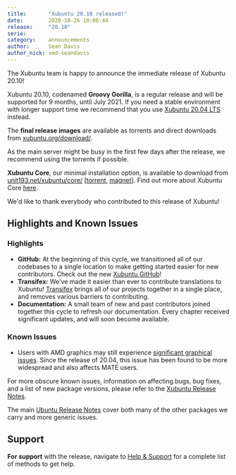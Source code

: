 ```yaml
---
title:       "Xubuntu 20.10 released!"
date:        2020-10-26 10:06:44
release:     "20.10"
serie:       
category:    announcements
author:      Sean Davis
author_nick: smd-seandavis
---
```


The Xubuntu team is happy to announce the immediate release of Xubuntu 20.10!

Xubuntu 20.10, codenamed **Groovy Gorilla**, is a regular release and will be supported for 9 months, until July 2021. If you need a stable environment with longer support time we recommend that you use [Xubuntu 20.04 LTS](https://xubuntu.org/release/20-04/) instead.

The **final release images** are available as torrents and direct downloads from [xubuntu.org/download/](https://xubuntu.org/download/).

As the main server might be busy in the first few days after the release, we recommend using the torrents if possible.

**Xubuntu Core**, our minimal installation option, is available to download from [unit193.net/xubuntu/core/](https://unit193.net/xubuntu/core/) \[[torrent](http://unit193.net/xubuntu/core/xubuntu-20.04-core-amd64.iso.torrent), [magnet](magnet:?xt=urn:btih:11b377a1c8b9274f4103f5eee23cb659c3acf1ce&dn=xubuntu-20.04-core-amd64.iso&tr=udp%3a%2f%2ftracker.unit193.net%3a6969&tr=udp%3a%2f%2ftracker.coppersurfer.tk%3a6969)\]. Find out more about Xubuntu Core [here](https://unit193.net/xubuntu/).

We'd like to thank everybody who contributed to this release of Xubuntu!

Highlights and Known Issues
---------------------------

### Highlights

- **GitHub:** At the beginning of this cycle, we transitioned all of our codebases to a single location to make getting started easier for new contributors. Check out the new [Xubuntu GitHub](https://github.com/xubuntu)!
- **Transifex:** We've made it easier than ever to contribute translations to Xubuntu! [Transifex](https://www.transifex.com/xubuntu/public/) brings all of our projects together in a single place, and removes various barriers to contributing.
- **Documentation:** A small team of new and past contributors joined together this cycle to refresh our documentation. Every chapter received significant updates, and will soon become available.

### Known Issues

- Users with AMD graphics may still experience [significant graphical issues](https://bugs.launchpad.net/ubuntu/+source/xserver-xorg-video-amdgpu/+bug/1873895). Since the release of 20.04, this issue has been found to be more widespread and also affects MATE users.

For more obscure known issues, information on affecting bugs, bug fixes, and a list of new package versions, please refer to the [Xubuntu Release Notes](https://wiki.xubuntu.org/releases/20.10/release-notes).

The main [Ubuntu Release Notes](https://discourse.ubuntu.com/t/groovy-gorilla-release-notes/15533) cover both many of the other packages we carry and more generic issues.

Support
-------

**For support** with the release, navigate to [Help &amp; Support](https://xubuntu.org/help/) for a complete list of methods to get help.
